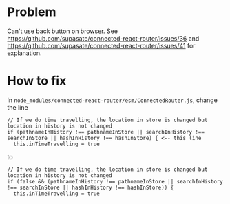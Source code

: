 # Problem

Can't use back button on browser. See https://github.com/supasate/connected-react-router/issues/36 and https://github.com/supasate/connected-react-router/issues/41 for explanation.

# How to fix

In `node_modules/connected-react-router/esm/ConnectedRouter.js`, change the line

```
// If we do time travelling, the location in store is changed but location in history is not changed
if (pathnameInHistory !== pathnameInStore || searchInHistory !== searchInStore || hashInHistory !== hashInStore) { <-- this line
  this.inTimeTravelling = true
```

to

```
// If we do time travelling, the location in store is changed but location in history is not changed
if (false && (pathnameInHistory !== pathnameInStore || searchInHistory !== searchInStore || hashInHistory !== hashInStore)) {
  this.inTimeTravelling = true
```
